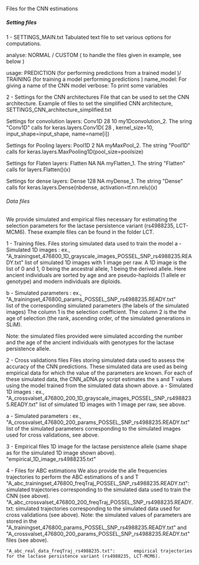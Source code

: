 
Files for the CNN estimations 

##### Setting files

1 - SETTINGS_MAIN.txt
Tabulated text file to set various options for computations. 

analyse:		NORMAL / CUSTOM ( to handle the files given in example, see below )

usage:			PREDICTION (for performing predictions from a trained model )/ TRAINING (for training a model performing predictions )
name_model:		For giving a name of the CNN model
verbose:		To print some variables


2 - Settings for the CNN architectures
File that can be used to set the CNN architecture. Example of files to set the simplified CNN architecture, SETTINGS_CNN_architecture_simplified.txt

Settings for convolution layers: Conv1D	28	10	my1Dconvolution_2. The sring "Conv1D" calls for	keras.layers.Conv1D( 28 , kernel_size=10, input_shape=input_shape, name=name[i])

Settings for  Pooling layers: Pool1D	2	NA	myMaxPool_2. The string "Pool1D" calls for	keras.layers.MaxPooling1D(pool_size=poolsize)

Settings for  Flaten layers: Flatten	NA	NA	myFlatten_1. The string "Flatten" calls for	layers.Flatten()(x)

Settings for  dense layers: Dense	128	NA	myDense_1. The string "Dense" calls for	keras.layers.Dense(nbdense, activation=tf.nn.relu)(x)


###### Data files 
We provide simulated and empirical files necessary for estimating the selection parameters for the lactase persistence variant (rs4988235, LCT-MCM6). These example files can be found in the folder LCT.

1 - Training files.
Files storing simulated data used to train the model
  a - Simulated 1D images : ex., "A_trainingset_476800_1D_grayscale_images_POSSEL_SNP_rs4988235.READY.txt"
list of simulated 1D images with 1 image per raw. A 1D image is the list of 0 and 1, 0 being the ancestral allele, 1 being the derived allele. Here ancient individuals are sorted by age and are pseudo-haploids (1 allele er genotype) and modern individuals are diploids. 

  b - Simulated parameters : ex., "A_trainingset_476800_params_POSSEL_SNP_rs4988235.READY.txt"  
list of the corresponding simulated parameters (the labels of the simulated images)
The column 1 is the selection coefficient. 
The column 2 is the the age of selection (the rank, ascending order, of the simulated generations in SLiM).

Note: the simulated files provided were simulated according the number and the age of the ancient individuals with genotypes for the lactase persistence allele.

2 - Cross validations files
Files storing simulated data used to assess the accuracy of the CNN predictions. These simulated data are used as being empirical data for which the value of the parameters are known.
For each of these simulated data, the CNN_aDNA.py script estimates the s and T values using the model trained from the simulated data shown above.
  a - Simulated 1D images : ex., "A_crossvalset_476800_200_1D_grayscale_images_POSSEL_SNP_rs4988235.READY.txt"
list of simulated 1D images with 1 image per raw, see above.

  a - Simulated parameters : ex., "A_crossvalset_476800_200_params_POSSEL_SNP_rs4988235.READY.txt"
list of the simulated parameters corresponding to the simulated images used for cross validations, see above.


3 - Empirical files
1D image for the lactase persistence allele (same shape as for the simulated 1D image shown above). 
"empirical_1D_image_rs4988235.txt"



4 - Files for ABC estimations
We also provide the alle frequencies trajectories to perform the ABC estimations of s and T
	"A_abc_trainingset_476800_freqTraj_POSSEL_SNP_rs4988235.READY.txt":		simulated trajectories corresponding to the simulated data used to train the CNN (see above).
	"A_abc_crossvalset_476800_200_freqTraj_POSSEL_SNP_rs4988235.READY.txt:	simulated trajectories corresponding to the simulated data used for cross validations (see above).
Note: the simulated values of parameters are stored in the "A_trainingset_476800_params_POSSEL_SNP_rs4988235.READY.txt" and "A_crossvalset_476800_200_params_POSSEL_SNP_rs4988235.READY.txt" files (see above).

	"A_abc_real_data_freqTraj_rs4988235.txt":		empirical trajectories for the lactase persistence variant (rs4988235, LCT-MCM6).






